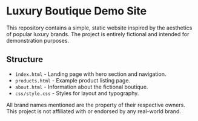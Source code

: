 # Luxury Boutique Demo Site

This repository contains a simple, static website inspired by the aesthetics of popular luxury brands. The project is entirely fictional and intended for demonstration purposes.

## Structure

- `index.html` - Landing page with hero section and navigation.
- `products.html` - Example product listing page.
- `about.html` - Information about the fictional boutique.
- `css/style.css` - Styles for layout and typography.

All brand names mentioned are the property of their respective owners. This project is not affiliated with or endorsed by any real-world brand.